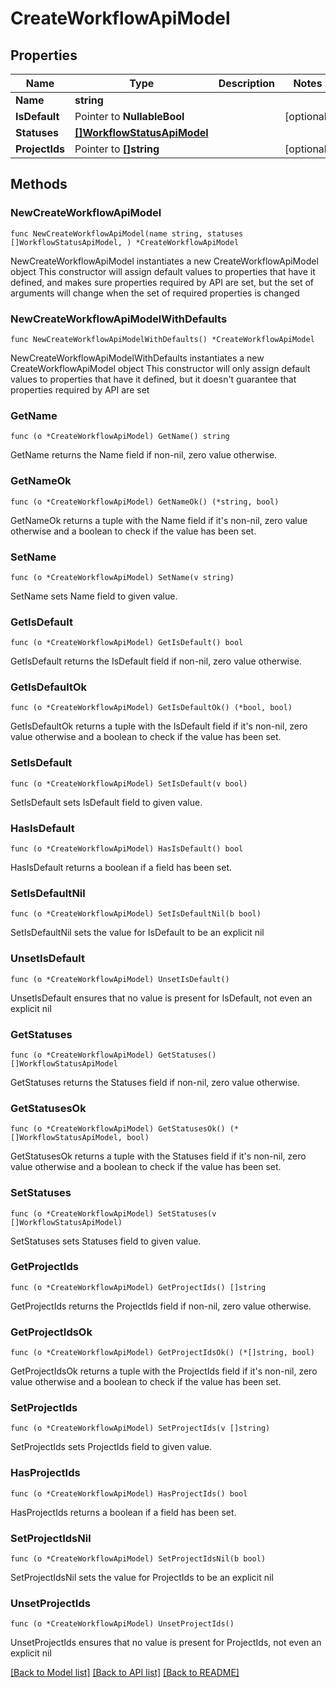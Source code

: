 # CreateWorkflowApiModel

## Properties

Name | Type | Description | Notes
------------ | ------------- | ------------- | -------------
**Name** | **string** |  | 
**IsDefault** | Pointer to **NullableBool** |  | [optional] 
**Statuses** | [**[]WorkflowStatusApiModel**](WorkflowStatusApiModel.md) |  | 
**ProjectIds** | Pointer to **[]string** |  | [optional] 

## Methods

### NewCreateWorkflowApiModel

`func NewCreateWorkflowApiModel(name string, statuses []WorkflowStatusApiModel, ) *CreateWorkflowApiModel`

NewCreateWorkflowApiModel instantiates a new CreateWorkflowApiModel object
This constructor will assign default values to properties that have it defined,
and makes sure properties required by API are set, but the set of arguments
will change when the set of required properties is changed

### NewCreateWorkflowApiModelWithDefaults

`func NewCreateWorkflowApiModelWithDefaults() *CreateWorkflowApiModel`

NewCreateWorkflowApiModelWithDefaults instantiates a new CreateWorkflowApiModel object
This constructor will only assign default values to properties that have it defined,
but it doesn't guarantee that properties required by API are set

### GetName

`func (o *CreateWorkflowApiModel) GetName() string`

GetName returns the Name field if non-nil, zero value otherwise.

### GetNameOk

`func (o *CreateWorkflowApiModel) GetNameOk() (*string, bool)`

GetNameOk returns a tuple with the Name field if it's non-nil, zero value otherwise
and a boolean to check if the value has been set.

### SetName

`func (o *CreateWorkflowApiModel) SetName(v string)`

SetName sets Name field to given value.


### GetIsDefault

`func (o *CreateWorkflowApiModel) GetIsDefault() bool`

GetIsDefault returns the IsDefault field if non-nil, zero value otherwise.

### GetIsDefaultOk

`func (o *CreateWorkflowApiModel) GetIsDefaultOk() (*bool, bool)`

GetIsDefaultOk returns a tuple with the IsDefault field if it's non-nil, zero value otherwise
and a boolean to check if the value has been set.

### SetIsDefault

`func (o *CreateWorkflowApiModel) SetIsDefault(v bool)`

SetIsDefault sets IsDefault field to given value.

### HasIsDefault

`func (o *CreateWorkflowApiModel) HasIsDefault() bool`

HasIsDefault returns a boolean if a field has been set.

### SetIsDefaultNil

`func (o *CreateWorkflowApiModel) SetIsDefaultNil(b bool)`

 SetIsDefaultNil sets the value for IsDefault to be an explicit nil

### UnsetIsDefault
`func (o *CreateWorkflowApiModel) UnsetIsDefault()`

UnsetIsDefault ensures that no value is present for IsDefault, not even an explicit nil
### GetStatuses

`func (o *CreateWorkflowApiModel) GetStatuses() []WorkflowStatusApiModel`

GetStatuses returns the Statuses field if non-nil, zero value otherwise.

### GetStatusesOk

`func (o *CreateWorkflowApiModel) GetStatusesOk() (*[]WorkflowStatusApiModel, bool)`

GetStatusesOk returns a tuple with the Statuses field if it's non-nil, zero value otherwise
and a boolean to check if the value has been set.

### SetStatuses

`func (o *CreateWorkflowApiModel) SetStatuses(v []WorkflowStatusApiModel)`

SetStatuses sets Statuses field to given value.


### GetProjectIds

`func (o *CreateWorkflowApiModel) GetProjectIds() []string`

GetProjectIds returns the ProjectIds field if non-nil, zero value otherwise.

### GetProjectIdsOk

`func (o *CreateWorkflowApiModel) GetProjectIdsOk() (*[]string, bool)`

GetProjectIdsOk returns a tuple with the ProjectIds field if it's non-nil, zero value otherwise
and a boolean to check if the value has been set.

### SetProjectIds

`func (o *CreateWorkflowApiModel) SetProjectIds(v []string)`

SetProjectIds sets ProjectIds field to given value.

### HasProjectIds

`func (o *CreateWorkflowApiModel) HasProjectIds() bool`

HasProjectIds returns a boolean if a field has been set.

### SetProjectIdsNil

`func (o *CreateWorkflowApiModel) SetProjectIdsNil(b bool)`

 SetProjectIdsNil sets the value for ProjectIds to be an explicit nil

### UnsetProjectIds
`func (o *CreateWorkflowApiModel) UnsetProjectIds()`

UnsetProjectIds ensures that no value is present for ProjectIds, not even an explicit nil

[[Back to Model list]](../README.md#documentation-for-models) [[Back to API list]](../README.md#documentation-for-api-endpoints) [[Back to README]](../README.md)


